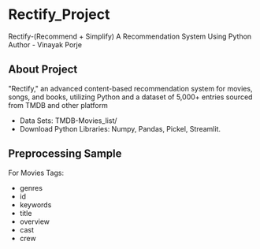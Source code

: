# Rectify_Project
Rectify-(Recommend + Simplify) A Recommendation System Using Python
<br>
Author - Vinayak Porje
<br>
## About Project
"Rectify," an advanced content-based recommendation system for movies, songs, and books, utilizing Python and a dataset of
5,000+ entries sourced from TMDB and other platform <br>
* Data Sets: TMDB-Movies_list/
* Download Python Libraries: Numpy, Pandas, Pickel, Streamlit.
## Preprocessing Sample
For Movies Tags: 
* genres
* id
* keywords
* title
* overview
* cast
* crew
